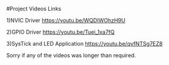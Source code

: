 #Project Videos Links

1)NVIC Driver
https://youtu.be/WQDIWOhzH9U

2)GPIO Driver
https://youtu.be/Tuei_1xa7fQ

3)SysTick and LED Application
https://youtu.be/qvfNTSg7EZ8

Sorry if any of the videos was longer than required.

